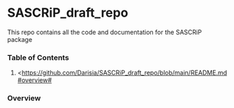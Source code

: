 # SASCRiP_draft_repo
This repo contains all the code and documentation for the SASCRiP package

### Table of Contents
1. <https://github.com/Darisia/SASCRiP_draft_repo/blob/main/README.md#overview#<overview>


### Overview
